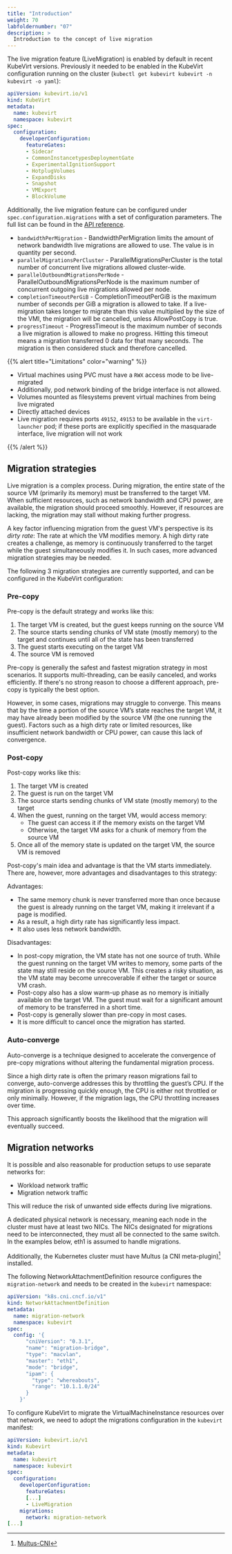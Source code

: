 ```yaml
---
title: "Introduction"
weight: 70
labfoldernumber: "07"
description: >
  Introduction to the concept of live migration
---
```


The live migration feature (LiveMigration) is enabled by default in recent KubeVirt versions. Previously it needed to be enabled in the KubeVirt configuration running on the cluster (`kubectl get kubevirt kubevirt -n kubevirt -o yaml`):

```yaml
apiVersion: kubevirt.io/v1
kind: KubeVirt
metadata:
  name: kubevirt
  namespace: kubevirt
spec:
  configuration:
    developerConfiguration:
      featureGates:
      - Sidecar
      - CommonInstancetypesDeploymentGate
      - ExperimentalIgnitionSupport
      - HotplugVolumes
      - ExpandDisks
      - Snapshot
      - VMExport
      - BlockVolume
```

Additionally, the live migration feature can be configured under `spec.configuration.migrations` with a set of configuration parameters. The full list can be found in the [API reference](https://kubevirt.io/api-reference/v1.3.0/definitions.html#_v1_migrationconfiguration).

* `bandwidthPerMigration` - BandwidthPerMigration limits the amount of network bandwidth live migrations are allowed to use. The value is in quantity per second.
* `parallelMigrationsPerCluster` - ParallelMigrationsPerCluster is the total number of concurrent live migrations allowed cluster-wide.
* `parallelOutboundMigrationsPerNode` - ParallelOutboundMigrationsPerNode is the maximum number of concurrent outgoing live migrations allowed per node.
* `completionTimeoutPerGiB` - CompletionTimeoutPerGiB is the maximum number of seconds per GiB a migration is allowed to take. If a live-migration takes longer to migrate than this value multiplied by the size of the VMI, the migration will be cancelled, unless AllowPostCopy is true.
* `progressTimeout` - ProgressTimeout is the maximum number of seconds a live migration is allowed to make no progress. Hitting this timeout means a migration transferred 0 data for that many seconds. The migration is then considered stuck and therefore cancelled.

{{% alert title="Limitations" color="warning" %}}

* Virtual machines using PVC must have a `RWX` access mode to be live-migrated
* Additionally, pod network binding of the bridge interface is not allowed.
* Volumes mounted as filesystems prevent virtual machines from being live migrated
* Directly attached devices
* Live migration requires ports `49152`, `49153` to be available in the `virt-launcher` pod; if these ports are explicitly specified in the masquarade interface, live migration will not work

{{% /alert %}}


## Migration strategies

Live migration is a complex process. During migration, the entire state of the source VM (primarily its memory) must be transferred to the target VM. When sufficient resources, such as network bandwidth and CPU power, are available, the migration should proceed smoothly. However, if resources are lacking, the migration may stall without making further progress.

A key factor influencing migration from the guest VM's perspective is its _dirty rate_: The rate at which the VM modifies memory. A high dirty rate creates a challenge, as memory is continuously transferred to the target while the guest simultaneously modifies it. In such cases, more advanced migration strategies may be needed.

The following 3 migration strategies are currently supported, and can be configured in the KubeVirt configuration:


### Pre-copy

Pre-copy is the default strategy and works like this:

1. The target VM is created, but the guest keeps running on the source VM
1. The source starts sending chunks of VM state (mostly memory) to the target and continues until all of the state has been transferred
1. The guest starts executing on the target VM
1. The source VM is removed

Pre-copy is generally the safest and fastest migration strategy in most scenarios. It supports multi-threading, can be easily canceled, and works efficiently. If there's no strong reason to choose a different approach, pre-copy is typically the best option.

However, in some cases, migrations may struggle to converge. This means that by the time a portion of the source VM’s state reaches the target VM, it may have already been modified by the source VM (the one running the guest). Factors such as a high dirty rate or limited resources, like insufficient network bandwidth or CPU power, can cause this lack of convergence.


### Post-copy

Post-copy works like this:

1. The target VM is created
1. The guest is run on the target VM
1. The source starts sending chunks of VM state (mostly memory) to the target
1. When the guest, running on the target VM, would access memory:
   * The guest can access it if the memory exists on the target VM
   * Otherwise, the target VM asks for a chunk of memory from the source VM
1. Once all of the memory state is updated on the target VM, the source VM is removed

Post-copy's main idea and advantage is that the VM starts immediately. There are, however, more advantages and disadvantages to this strategy:

Advantages:

* The same memory chunk is never transferred more than once because the guest is already running on the target VM, making it irrelevant if a page is modified.
* As a result, a high dirty rate has significantly less impact.
* It also uses less network bandwidth.

Disadvantages:

* In post-copy migration, the VM state has not one source of truth. While the guest running on the target VM writes to memory, some parts of the state may still reside on the source VM. This creates a risky situation, as the VM state may become unrecoverable if either the target or source VM crash.
* Post-copy also has a slow warm-up phase as no memory is initially available on the target VM. The guest must wait for a significant amount of memory to be transferred in a short time.
* Post-copy is generally slower than pre-copy in most cases.
* It is more difficult to cancel once the migration has started.


### Auto-converge

Auto-converge is a technique designed to accelerate the convergence of pre-copy migrations without altering the fundamental migration process.

Since a high dirty rate is often the primary reason migrations fail to converge, auto-converge addresses this by throttling the guest’s CPU. If the migration is progressing quickly enough, the CPU is either not throttled or only minimally. However, if the migration lags, the CPU throttling increases over time.

This approach significantly boosts the likelihood that the migration will eventually succeed.


## Migration networks

It is possible and also reasonable for production setups to use separate networks for:

* Workload network traffic
* Migration network traffic

This will reduce the risk of unwanted side effects during live migrations.

A dedicated physical network is necessary, meaning each node in the cluster must have at least two NICs. The NICs designated for migrations need to be interconnected, they must all be connected to the same switch. In the examples below, eth1 is assumed to handle migrations.

Additionally, the Kubernetes cluster must have Multus (a CNI meta-plugin)[^1] installed.

The following NetworkAttachmentDefinition resource configures the `migration-network` and needs to be created in the `kubevirt` namespace:

```yaml
apiVersion: "k8s.cni.cncf.io/v1"
kind: NetworkAttachmentDefinition
metadata:
  name: migration-network
  namespace: kubevirt
spec:
  config: '{
      "cniVersion": "0.3.1",
      "name": "migration-bridge",
      "type": "macvlan",
      "master": "eth1",
      "mode": "bridge",
      "ipam": {
        "type": "whereabouts",
        "range": "10.1.1.0/24"
      }
    }'
```

To configure KubeVirt to migrate the VirtualMachineInstance resources over that network, we need to adopt the migrations configuration in the `kubevirt` manifest:

```yaml
apiVersion: kubevirt.io/v1
kind: Kubevirt
metadata:
  name: kubevirt
  namespace: kubevirt
spec:
  configuration:
    developerConfiguration:
      featureGates:
      [...]
      - LiveMigration
    migrations:
      network: migration-network
[...]
```

[^1]: [Multus-CNI](https://github.com/k8snetworkplumbingwg/multus-cni)
